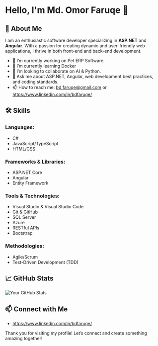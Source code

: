 # Hello, I'm Md. Omor Faruqe 👋

## 🚀 About Me
I am an enthusiastic software developer specializing in **ASP.NET** and **Angular**. With a passion for creating dynamic and user-friendly web applications, I thrive in both front-end and back-end development.

- 🔭 I’m currently working on Pet ERP Software.
- 🌱 I’m currently learning Docker
- 👯 I’m looking to collaborate on AI & Python.
- 💬 Ask me about ASP.NET, Angular, web development best practices, and coding standards.
- 📫 How to reach me: bd.faruqe@gmail.com or https://www.linkedin.com/in/bdfaruqe/

## 🛠 Skills
### Languages:
- C#
- JavaScript/TypeScript
- HTML/CSS

### Frameworks & Libraries:
- ASP.NET Core
- Angular
- Entity Framework

### Tools & Technologies:
- Visual Studio & Visual Studio Code
- Git & GitHub
- SQL Server
- Azure
- RESTful APIs
- Bootstrap

### Methodologies:
- Agile/Scrum
- Test-Driven Development (TDD)

## 📈 GitHub Stats
![Your GitHub Stats](https://github-readme-stats.vercel.app/api?username=yourusername&show_icons=true&hide_title=true&count_private=true&theme=radical)


## 📫 Connect with Me
- https://www.linkedin.com/in/bdfaruqe/


Thank you for visiting my profile! Let’s connect and create something amazing together!
